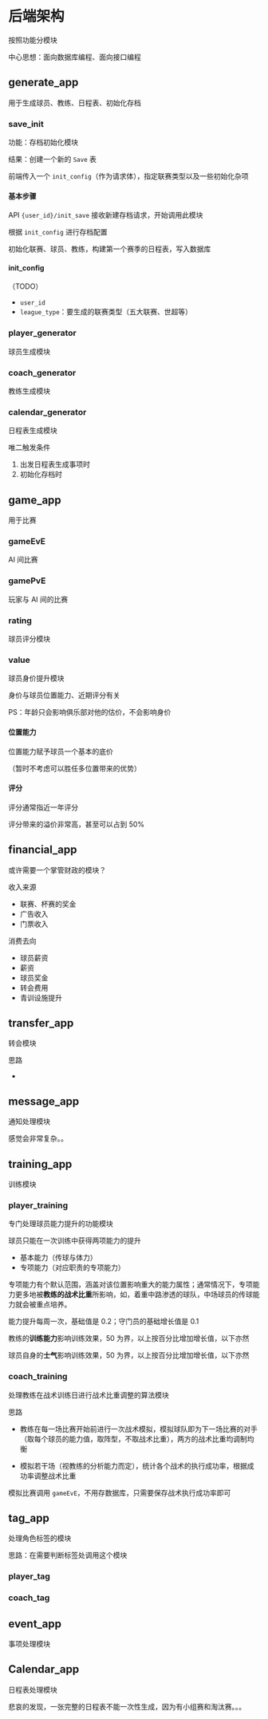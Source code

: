 # 后端架构

按照功能分模块

中心思想：面向数据库编程、面向接口编程

## generate_app

用于生成球员、教练、日程表、初始化存档

### save_init

功能：存档初始化模块

结果：创建一个新的 `Save` 表

前端传入一个 `init_config`（作为请求体），指定联赛类型以及一些初始化杂项

#### 基本步骤

API `{user_id}/init_save` 接收新建存档请求，开始调用此模块

根据 `init_config` 进行存档配置

初始化联赛、球员、教练，构建第一个赛季的日程表，写入数据库

#### init_config

（TODO）

- `user_id`
- `league_type`：要生成的联赛类型（五大联赛、世超等）

### player_generator

球员生成模块

### coach_generator

教练生成模块

### calendar_generator

日程表生成模块

唯二触发条件

1. 出发日程表生成事项时
2. 初始化存档时

## game_app

用于比赛

### gameEvE

AI 间比赛

### gamePvE

玩家与 AI 间的比赛

### rating

球员评分模块

### value

球员身价提升模块

身价与球员位置能力、近期评分有关

PS：年龄只会影响俱乐部对他的估价，不会影响身价

#### 位置能力

位置能力赋予球员一个基本的底价

（暂时不考虑可以胜任多位置带来的优势）

#### 评分

评分通常指近一年评分

评分带来的溢价非常高，甚至可以占到 50%

## financial_app

或许需要一个掌管财政的模块？

收入来源

- 联赛、杯赛的奖金
- 广告收入
- 门票收入

消费去向

- 球员薪资
- 薪资
- 球员奖金
- 转会费用
- 青训设施提升

## transfer_app

转会模块



思路

- 

## message_app

通知处理模块

感觉会非常复杂。。

## training_app

训练模块

### player_training

专门处理球员能力提升的功能模块

球员只能在一次训练中获得两项能力的提升

- 基本能力（传球与体力）
- 专项能力（对应职责的专项能力）

专项能力有个默认范围，涵盖对该位置影响重大的能力属性；通常情况下，专项能力更多地被**教练的战术比重**所影响，如，着重中路渗透的球队，中场球员的传球能力就会被重点培养。

能力提升每周一次，基础值是 0.2；守门员的基础增长值是 0.1

教练的**训练能力**影响训练效果，50 为界，以上按百分比增加增长值，以下亦然

球员自身的**士气**影响训练效果，50 为界，以上按百分比增加增长值，以下亦然

### coach_training

处理教练在战术训练日进行战术比重调整的算法模块

思路

- 教练在每一场比赛开始前进行一次战术模拟，模拟球队即为下一场比赛的对手（取每个球员的能力值，取阵型，不取战术比重），两方的战术比重均调制均衡

- 模拟若干场（视教练的分析能力而定），统计各个战术的执行成功率，根据成功率调整战术比重

模拟比赛调用 `gameEvE`，不用存数据库，只需要保存战术执行成功率即可

## tag_app

处理角色标签的模块

思路：在需要判断标签处调用这个模块

### player_tag

### coach_tag

## event_app

事项处理模块

## Calendar_app

日程表处理模块

悲哀的发现，一张完整的日程表不能一次性生成，因为有小组赛和淘汰赛。。。

